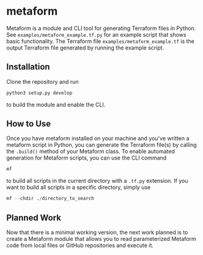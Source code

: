 # metaform

Metaform is a module and CLI tool for generating Terraform files in Python.  See `examples/metaform_example.tf.py` for an example script that shows basic functionality.  The Terraform file `examples/metaform_example.tf` is the output Terraform file generated by running the example script.

## Installation

Clone the repository and run
```Python
python3 setup.py develop
```
to build the module and enable the CLI.

## How to Use

Once you have metaform installed on your machine and you've written a metaform script in Python, you can generate the Terraform file(s) by calling the `.build()` method of your Metaform class.  To enable automated generation for Metaform scripts, you can use the CLI command
```bash
mf
```
to build all scripts in the current directory with a `.tf.py` extension.  If you want to build all scripts in a specific directory, simply use
```python
mf --chdir ./directory_to_search
```

## Planned Work

Now that there is a minimal working version, the next work planned is to create a Metaform module that allows you to read parameterized Metaform code from local files or GitHub repositories and execute it.

